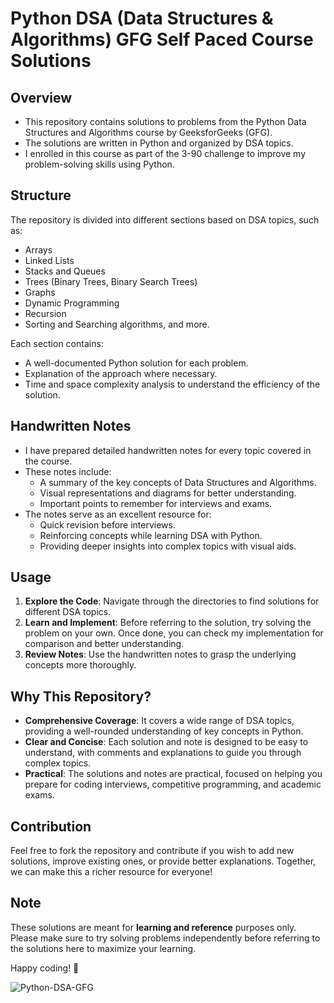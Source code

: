 # Python DSA (Data Structures & Algorithms) GFG Self Paced Course Solutions

## Overview

- This repository contains solutions to problems from the Python Data Structures and Algorithms course by GeeksforGeeks (GFG).
- The solutions are written in Python and organized by DSA topics.
- I enrolled in this course as part of the 3-90 challenge to improve my problem-solving skills using Python.


## Structure
The repository is divided into different sections based on DSA topics, such as:
- Arrays
- Linked Lists
- Stacks and Queues
- Trees (Binary Trees, Binary Search Trees)
- Graphs
- Dynamic Programming
- Recursion
- Sorting and Searching algorithms, and more.

Each section contains:
- A well-documented Python solution for each problem.
- Explanation of the approach where necessary.
- Time and space complexity analysis to understand the efficiency of the solution.

## Handwritten Notes
- I have prepared detailed handwritten notes for every topic covered in the course.
- These notes include:
  - A summary of the key concepts of Data Structures and Algorithms.
  - Visual representations and diagrams for better understanding.
  - Important points to remember for interviews and exams.
- The notes serve as an excellent resource for:
  - Quick revision before interviews.
  - Reinforcing concepts while learning DSA with Python.
  - Providing deeper insights into complex topics with visual aids.

## Usage
1. **Explore the Code**: Navigate through the directories to find solutions for different DSA topics. 
2. **Learn and Implement**: Before referring to the solution, try solving the problem on your own. Once done, you can check my implementation for comparison and better understanding.
3. **Review Notes**: Use the handwritten notes to grasp the underlying concepts more thoroughly.

## Why This Repository?
- **Comprehensive Coverage**: It covers a wide range of DSA topics, providing a well-rounded understanding of key concepts in Python.
- **Clear and Concise**: Each solution and note is designed to be easy to understand, with comments and explanations to guide you through complex topics.
- **Practical**: The solutions and notes are practical, focused on helping you prepare for coding interviews, competitive programming, and academic exams.

## Contribution
Feel free to fork the repository and contribute if you wish to add new solutions, improve existing ones, or provide better explanations. Together, we can make this a richer resource for everyone!

## Note
These solutions are meant for **learning and reference** purposes only. Please make sure to try solving problems independently before referring to the solutions here to maximize your learning.

Happy coding! 🚀

<p align="left"> <img src="https://komarev.com/ghpvc/?username=Python-DSA-GFG&label=Solution%20views&color=0e75b6&style=flat" alt="Python-DSA-GFG" /> </p>

